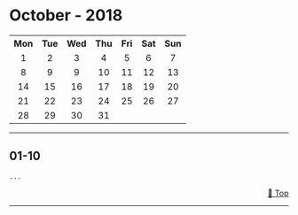 # October - 2018

<table align="center">
        <tr>
            <th>Mon</th>
            <th>Tue</th> 
            <th>Wed</th>
            <th>Thu</th>
            <th>Fri</th>
            <th>Sat</th>
            <th>Sun</th>
        </tr>
        <tr>
            <td align="center">1</td>
            <td align="center">2</td>
            <td align="center">3</td>
            <td align="center">4</td>
            <td align="center">5</td>
            <td align="center">6</td>
            <td align="center">7</td>
        </tr>
        <tr>
            <td align="center">8</td>
            <td align="center">9</td>
            <td align="center">9</td>
            <td align="center">10</td>
            <td align="center">11</td>
            <td align="center">12</td>
            <td align="center">13</td>
        </tr>
        <tr>
            <td align="center">14</td>
            <td align="center">15</td>
            <td align="center">16</td>
            <td align="center">17</td>
            <td align="center">18</td>
            <td align="center">19</td>
            <td align="center">20</td>
        </tr>
        <tr>   
            <td align="center">21</td>
            <td align="center">22</td>
            <td align="center">23</td>
            <td align="center">24</td>
            <td align="center">25</td>
            <td align="center">26</td>
            <td align="center">27</td>
        </tr>
        <tr>
            <td align="center">28</td>
            <td align="center">29</td>
            <td align="center">30</td>
            <td align="center">31</td>
        </tr>
</table>

***

## **01-10**  
`...`
   
   <p dir='rtl'> <a href='#october---2018'>Top 🔼</a> </p>  
   
***
